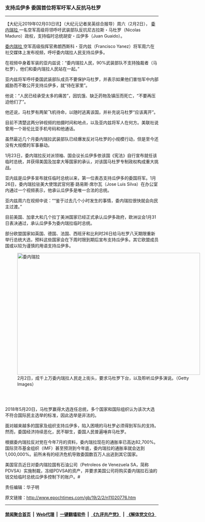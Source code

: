 ### 支持瓜伊多 委国首位将军吁军人反抗马杜罗
------------------------

<p>
 【大纪元2019年02月03日讯】（大纪元记者吴英综合报导）周六（2月2日），
 <a href="http://www.epochtimes.com/gb/tag/%E5%A7%94%E5%86%85%E7%91%9E%E6%8B%89.html">
  委内瑞拉
 </a>
 一名空军高级将领呼吁武装部队反抗尼古拉斯・马杜罗（Nicolas Maduro）政权，支持临时总统胡安・瓜伊多（Juan Guaido）。
</p>
<p>
 <a href="http://www.epochtimes.com/gb/tag/%E5%A7%94%E5%86%85%E7%91%9E%E6%8B%89.html">
  委内瑞拉
 </a>
 空军高级指挥官弗朗西斯科・亚内兹（Francisco Yanez）将军周六在社交媒体上发布视频，呼吁委内瑞拉人民支持瓜伊多。
</p>
<p>
 在视频中身着军装的亚内兹说：“委内瑞拉人民，90%武装部队不支持独裁者（马杜罗），他们和委内瑞拉人民站在一起。”
</p>
<p>
 亚内兹将军呼吁委国武装部队成员不要保护马杜罗，并表示如果他们害怕军中内部威胁而不敢公开支持瓜伊多，就“待在家里”。
</p>
<p>
 他说：“人民已经承受太多的痛苦”，因饥饿、缺乏药物及镇压而死亡，“不要再压迫他们了”。
</p>
<p>
 他还说，马杜罗有两架飞机待命，以随时逃离该国，并补充说马杜罗“应该离开”。
</p>
<p>
</p>
<p>
 目前不清楚这两分钟视频的拍摄时间和地点，以及亚内兹将军人在何方。美联社说曾用一个哥伦比亚手机号码和他通话。
</p>
<p>
 虽然最近几个月委内瑞拉武装部队已经爆发反对马杜罗的小规模行动，但是至今还没有大规模的军事暴动。
</p>
<p>
 1月23日，委内瑞拉反对派领袖、国会议长瓜伊多依该国《宪法》自行宣布就任该临时总统，并获得美国及加拿大等国家的承认，对该国马杜罗专制政权构成重大挑战。
</p>
<p>
 亚内兹是瓜伊多宣布就任临时总统以来，第一位表态支持瓜伊多的委国将军。1月26日，委内瑞拉驻美大使馆武官何塞‧路易斯‧席尔瓦（Jose Luis Silva）在办公室内通过一个视频表示，他承认瓜伊多是唯一合法的总统。
</p>
<p>
 亚内兹周六在视频中说：““鉴于过去几个小时发生的事情，委内瑞拉很快就会向民主过渡。”
</p>
<p>
 目前美国、加拿大和几个拉丁美洲国家已经正式承认瓜伊多政府，欧洲议会1月31日表决通过，承认瓜伊多为委内瑞拉临时总统。
</p>
<p>
 部分欧盟国家如英国、德国、法国、西班牙和比利时26日给马杜罗八天期限重新举行总统大选，预料这些国家会在下周时限到期后宣布支持瓜伊多。其它欧盟成员国或以较为谨慎的用语支持瓜伊多。
</p>
<figure class="wp-caption aligncenter" id="attachment_11020790" style="width: 600px">
 <a href="http://i.epochtimes.com/assets/uploads/2019/02/GettyImages-1093026542.jpg">
  <img alt="委内瑞拉" class="size-large wp-image-11020790" height="400" src="http://i.epochtimes.com/assets/uploads/2019/02/GettyImages-1093026542-600x400.jpg" width="600"/>
 </a>
 <br/><figcaption class="wp-caption-text">
  2月2日，成千上万委内瑞拉人民走上街头，要求马杜罗下台，以及聆听瓜伊多演说。（Getty Images）
 </figcaption><br/>
</figure><br/>
<p>
 2018年5月20日，马杜罗赢得大选连任总统，多个国家和国际组织认为该次大选不符合国际民主选举的标准，因此选举是非法的。
</p>
<p>
 面对越来越多的国家及组织支持瓜伊多，陷入困境的马杜罗必须得到军队的支持。然而，委国经济持续恶化，民不聊生，委国人民普遍唾弃马杜罗。
</p>
<p>
 根据委内瑞拉反对党在今年7月的资料，委内瑞拉现在的通胀率已高达82,700%。国际货币基金组织（IMF）甚至预测到今年底，委内瑞拉的通胀率就会达到1,000,000%。前所未有的经济危机导致委国数百万人出逃到其它国家。
</p>
<p>
 美国官员近日对委内瑞拉国有石油公司（Petroleos de Venezuela SA，简称PDVSA）实施制裁，冻结PDVSA的资产，并要求美国公司将购买委内瑞拉石油的钱交给临时总统瓜伊多控制下的账户。#
</p>
<p>
 责任编辑：华子明
</p>

原文链接：http://www.epochtimes.com/gb/19/2/2/n11020776.htm


------------------------
#### [禁闻聚合首页](https://github.com/gfw-breaker/banned-news/blob/master/README.md) &nbsp;|&nbsp; [Web代理](https://github.com/gfw-breaker/open-proxy/blob/master/README.md) &nbsp;|&nbsp; [一键翻墙软件](https://github.com/gfw-breaker/nogfw/blob/master/README.md) &nbsp;|&nbsp; [《九评共产党》](https://github.com/gfw-breaker/9ping.md/blob/master/README.md#九评之一评共产党是什么) &nbsp;|&nbsp; [《解体党文化》](https://github.com/gfw-breaker/jtdwh.md/blob/master/README.md#绪论)